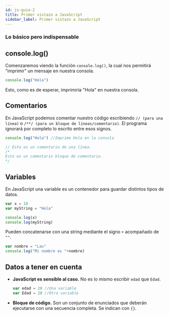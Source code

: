 ```yaml
---
id: js-guia-2
title: Primer vistazo a JavaScript
sidebar_label: Primer vistazo a JavaScript
---
```


### Lo básico pero indispensable
## console.log()
Comenzaremos viendo la función `console.log()`, la cual nos permitirá "imprimir" un mensaje en nuestra consola.

```js
console.log("Hola")
```

Esto, como es de esperar, imprimiría "Hola" en nuestra consola.

## Comentarios
En JavaScript podemos comentar nuestro código escribiendo `// (para una línea)` o `/**/ (para un bloque de líneas/comentario)`.
El programa ignorará por completo lo escrito entre esos signos.

```js
console.log("Hola") //Imprime Hola en la consola

// Esto es un comentario de una línea.
/*
Esto es un comentario bloque de comentario.
*/
```

## Variables
En JavaScript una variable es un contenedor para guardar distintos tipos de datos.

```js
var x = 10
var myString = "Hola"

console.log(x)
console.log(myString)
```

Pueden concatenarse con una string mediante el signo `+` acompañado de `""`.

```js
var nombre = "Lau"
console.log("Mi nombre es "+nombre)
```

## Datos a tener en cuenta
* **JavaScript es sensible al caso.**
  No es lo mismo escribir `edad` que `Edad`.
  ```js
  var edad = 20 //Una variable
  var Edad = 20 //Otra variable
  ```
* **Bloque de código.**
  Son un conjunto de enunciados que deberán ejecutarse con una secuencia completa. Se indican con `{}`.
